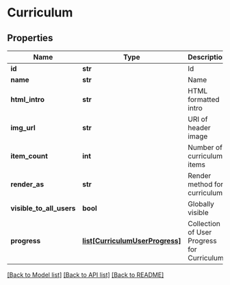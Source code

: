# Curriculum

## Properties
Name | Type | Description | Notes
------------ | ------------- | ------------- | -------------
**id** | **str** | Id | [optional] 
**name** | **str** | Name | [optional] 
**html_intro** | **str** | HTML formatted intro | [optional] 
**img_url** | **str** | URI of header image | [optional] 
**item_count** | **int** | Number of curriculum items | [optional] 
**render_as** | **str** | Render method for curriculum | [optional] 
**visible_to_all_users** | **bool** | Globally visible | [optional] 
**progress** | [**list[CurriculumUserProgress]**](CurriculumUserProgress.md) | Collection of User Progress for Curriculum | [optional] 

[[Back to Model list]](../README.md#documentation-for-models) [[Back to API list]](../README.md#documentation-for-api-endpoints) [[Back to README]](../README.md)


